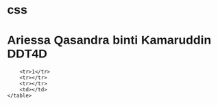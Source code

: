 # css
<!DOCTYPE html>
<html lang="en">
<head>
    <meta charset="UTF-8">
    <meta http-equiv="X-UA-Compatible" content="IE=edge">
    <meta name="viewport" content="width=device-width, initial-scale=1.0">
    <title>Document</title>
    <style>
    * {
        font-family: 'Arial';
    }
    table .merah {
    color: red;
}
</style>
</head>
<body>
    <h1>Ariessa Qasandra binti Kamaruddin DDT4D  </h1>
    <table>

        <tr>1</tr>
        <tr></tr>
        <tr></tr>
        <td></td>
    </table>
</body>
</html>